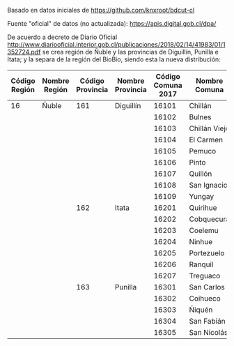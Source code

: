 Basado en datos iniciales de https://github.com/knxroot/bdcut-cl

Fuente "oficial" de datos (no actualizada): https://apis.digital.gob.cl/dpa/

De acuerdo a decreto de Diario Oficial http://www.diariooficial.interior.gob.cl/publicaciones/2018/02/14/41983/01/1352724.pdf se crea región de Ñuble y las provincias de Diguillín, Punilla e Itata; y la separa de la región del BioBio, siendo esta la nueva distribución:

|Código Región|Nombre Región|Código Provincia|Nombre Provincia|Código Comuna 2017|Nombre Comuna|
|-------------|-------------|----------------|----------------|------------------|-------------|
|16|Ñuble|161|Diguillín|16101|Chillán|
|||||16102|Bulnes|
|||||16103|Chillán Viejo|
|||||16104|El Carmen|
|||||16105|Pemuco|
|||||16106|Pinto|
|||||16107|Quillón|
|||||16108|San Ignacio|
|||||16109|Yungay|
|||162|Itata|16201|Quirihue|
|||||16202|Cobquecura|
|||||16203|Coelemu|
|||||16204|Ninhue|
|||||16205|Portezuelo|
|||||16206|Ranquil|
|||||16207|Treguaco|
|||163|Punilla|16301|San Carlos|
|||||16302|Coihueco|
|||||16303|Ñiquén|
|||||16304|San Fabián|
|||||16305|San Nicolás|